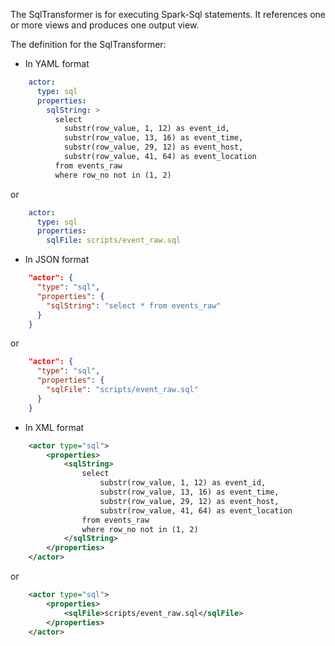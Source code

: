 The SqlTransformer is for executing Spark-Sql statements. It references one or more views and produces one output view.

The definition for the SqlTransformer:

- In YAML format
```yaml
    actor:
      type: sql
      properties:
        sqlString: >
          select
            substr(row_value, 1, 12) as event_id,
            substr(row_value, 13, 16) as event_time,
            substr(row_value, 29, 12) as event_host,
            substr(row_value, 41, 64) as event_location
          from events_raw
          where row_no not in (1, 2)
```
or
```yaml
    actor:
      type: sql
      properties:
        sqlFile: scripts/event_raw.sql
```

- In JSON format
```json
    "actor": {
      "type": "sql",
      "properties": {
        "sqlString": "select * from events_raw"
      }
    }
```
or 
```json
    "actor": {
      "type": "sql",
      "properties": {
        "sqlFile": "scripts/event_raw.sql"
      }
    }
```

- In XML format
```xml
    <actor type="sql">
        <properties>
            <sqlString>
                select
                    substr(row_value, 1, 12) as event_id,
                    substr(row_value, 13, 16) as event_time,
                    substr(row_value, 29, 12) as event_host,
                    substr(row_value, 41, 64) as event_location
                from events_raw
                where row_no not in (1, 2)
            </sqlString>
        </properties>
    </actor>
```
or
```xml
    <actor type="sql">
        <properties>
            <sqlFile>scripts/event_raw.sql</sqlFile>
        </properties>
    </actor>
```